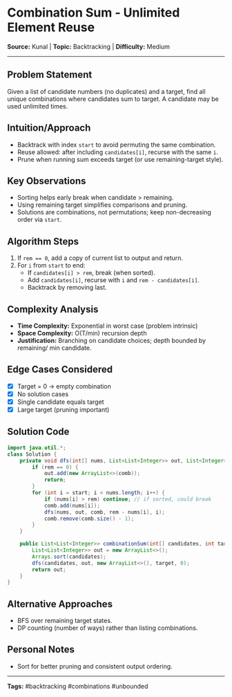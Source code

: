 # Combination Sum - Unlimited Element Reuse

**Source:** Kunal | **Topic:** Backtracking | **Difficulty:** Medium  

---

## Problem Statement
Given a list of candidate numbers (no duplicates) and a target, find all unique combinations where candidates sum to target. A candidate may be used unlimited times.

## Intuition/Approach
- Backtrack with index `start` to avoid permuting the same combination.
- Reuse allowed: after including `candidates[i]`, recurse with the same `i`.
- Prune when running sum exceeds target (or use remaining-target style).

## Key Observations
- Sorting helps early break when candidate > remaining.
- Using remaining target simplifies comparisons and pruning.
- Solutions are combinations, not permutations; keep non-decreasing order via `start`.

## Algorithm Steps
1. If `rem == 0`, add a copy of current list to output and return.
2. For `i` from `start` to end:
   - If `candidates[i] > rem`, break (when sorted).
   - Add `candidates[i]`, recurse with `i` and `rem - candidates[i]`.
   - Backtrack by removing last.

## Complexity Analysis
- **Time Complexity:** Exponential in worst case (problem intrinsic)
- **Space Complexity:** O(T/min) recursion depth
- **Justification:** Branching on candidate choices; depth bounded by remaining/ min candidate.

## Edge Cases Considered
- [x] Target = 0 → empty combination
- [x] No solution cases
- [x] Single candidate equals target
- [x] Large target (pruning important)

## Solution Code

```java
import java.util.*;
class Solution {
    private void dfs(int[] nums, List<List<Integer>> out, List<Integer> comb, int rem, int start) {
        if (rem == 0) {
            out.add(new ArrayList<>(comb));
            return;
        }
        for (int i = start; i < nums.length; i++) {
            if (nums[i] > rem) continue; // if sorted, could break
            comb.add(nums[i]);
            dfs(nums, out, comb, rem - nums[i], i);
            comb.remove(comb.size() - 1);
        }
    }

    public List<List<Integer>> combinationSum(int[] candidates, int target) {
        List<List<Integer>> out = new ArrayList<>();
        Arrays.sort(candidates);
        dfs(candidates, out, new ArrayList<>(), target, 0);
        return out;
    }
}
```

## Alternative Approaches
- BFS over remaining target states.
- DP counting (number of ways) rather than listing combinations.

## Personal Notes
- Sort for better pruning and consistent output ordering.

---
**Tags:** #backtracking #combinations #unbounded